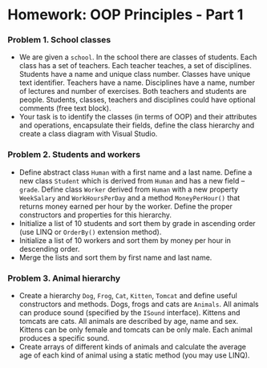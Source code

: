 Homework: OOP Principles - Part 1
=================================

### Problem 1. School classes
*	We are given a `school`. In the school there are classes of students. Each class has a set of teachers. Each teacher teaches, a set of disciplines. Students have a name and unique class number. Classes have unique text identifier. Teachers have a name. Disciplines have a name, number of lectures and number of exercises. Both teachers and students are people. Students, classes, teachers and disciplines could have optional comments (free text block).
*	Your task is to identify the classes (in terms of  OOP) and their attributes and operations, encapsulate their fields, define the class hierarchy and create a class diagram with Visual Studio.

### Problem 2. Students and workers
*	Define abstract class `Human` with a first name and a last name. Define a new class `Student` which is derived from `Human` and has a new field – `grade`. Define class `Worker` derived from `Human` with a new property `WeekSalary` and `WorkHoursPerDay` and a method `MoneyPerHour()` that returns money earned per hour by the worker. Define the proper constructors and properties for this hierarchy.
*	Initialize a list of 10 students and sort them by grade in ascending order (use LINQ or `OrderBy()` extension method).
*	Initialize a list of 10 workers and sort them by money per hour in descending order.
*	Merge the lists and sort them by first name and last name.

### Problem 3. Animal hierarchy
*	Create a hierarchy `Dog`, `Frog`, `Cat`, `Kitten`, `Tomcat` and define useful constructors and methods. Dogs, frogs and cats are `Animals`. All animals can produce sound (specified by the `ISound` interface). Kittens and tomcats are cats. All animals are described by age, name and sex. Kittens can be only female and tomcats can be only male. Each animal produces a specific sound.
*	Create arrays of different kinds of animals and calculate the average age of each kind of animal using a static method (you may use LINQ).